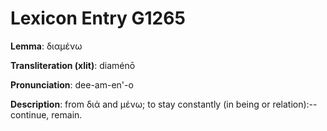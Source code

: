 # Lexicon Entry G1265

**Lemma**: διαμένω

**Transliteration (xlit)**: diaménō

**Pronunciation**: dee-am-en'-o

**Description**:
from διά and μένω; to stay constantly (in being or relation):--continue, remain.
